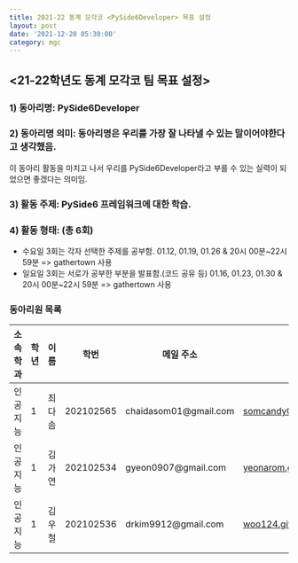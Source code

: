 ```yaml
---
title: 2021-22 동계 모각코 <PySide6Developer> 목표 설정
layout: post
date: '2021-12-20 05:30:00'
category: mgc
---
```


## <21-22학년도 동계 모각코 팀 목표 설정>

### 1) 동아리명: PySide6Developer
### 2) 동아리명 의미: 동아리명은 우리를 가장 잘 나타낼 수 있는 말이어야한다고 생각했음.
이 동아리 활동을 마치고 나서 우리를 PySide6Developer라고
부를 수 있는 실력이 되었으면 좋겠다는 의미임.

### 3) 활동 주제: PySide6 프레임워크에 대한 학습.
### 4) 활동 형태: (총 6회)
 - 수요일 3회는 각자 선택한 주제를 공부함.
01.12, 01.19, 01.26 & 20시 00분~22시 59분 => gathertown 사용
 - 일요일 3회는 서로가 공부한 부분을 발표함.(코드 공유 등)
01.16, 01.23, 01.30 & 20시 00분~22시 59분 => gathertown 사용

<h3 id="동아리원-목록">동아리원 목록</h3>

<table>
  <thead>
    <tr>
      <th>소속학과</th>
      <th>학년</th>
      <th>이름</th>
      <th>학번</th>
      <th>메일 주소</th>
      <th>블로그 주소</th>
    </tr>
  </thead>
  <tbody>
    <tr>
      <td>인공지능</td>
      <td>1</td>
      <td>최다솜</td>
      <td>202102565</td>
      <td>chaidasom01@gmail.com</td>
      <td><a href="https://somcandy08.github.io/categories.html">somcandy08.github.io/categories.html</a></td>
    </tr>
    <tr>
      <td>인공지능</td>
      <td>1</td>
      <td>김가연</td>
      <td>202102534</td>
      <td>gyeon0907@gmail.com</td>
      <td><a href="https://yeonarom.github.io/category/#mogakco">yeonarom.github.io/category/#mogakco</a></td>
    </tr>
    <tr>
      <td>인공지능</td>
      <td>1</td>
      <td>김우철</td>
      <td>202102536</td>
      <td>drkim9912@gmail.com</td>
      <td><a href="https://woo124.github.io/categories.html">woo124.github.io/categories.html</a></td>
    </tr>
  </tbody>
</table>
